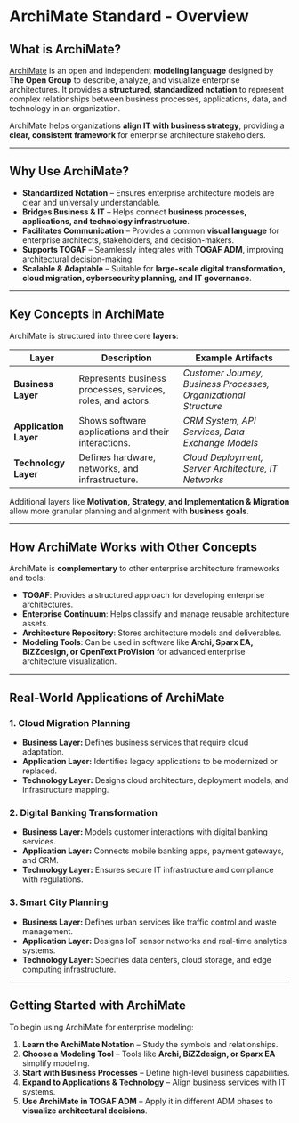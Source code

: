 # ArchiMate Standard - Overview

## **What is ArchiMate?**
[ArchiMate](https://pubs.opengroup.org/architecture/archimate32-doc/) is an open and independent **modeling language** designed by **The Open Group** to describe, analyze, and visualize enterprise architectures. It provides a **structured, standardized notation** to represent complex relationships between business processes, applications, data, and technology in an organization.

ArchiMate helps organizations **align IT with business strategy**, providing a **clear, consistent framework** for enterprise architecture stakeholders.

---

## **Why Use ArchiMate?**
- **Standardized Notation** – Ensures enterprise architecture models are clear and universally understandable.
- **Bridges Business & IT** – Helps connect **business processes, applications, and technology infrastructure**.
- **Facilitates Communication** – Provides a common **visual language** for enterprise architects, stakeholders, and decision-makers.
- **Supports TOGAF** – Seamlessly integrates with **TOGAF ADM**, improving architectural decision-making.
- **Scalable & Adaptable** – Suitable for **large-scale digital transformation, cloud migration, cybersecurity planning, and IT governance**.

---

## **Key Concepts in ArchiMate**
ArchiMate is structured into three core **layers**:

| **Layer** | **Description** | **Example Artifacts** |
|----------|---------------|------------------|
| **Business Layer** | Represents business processes, services, roles, and actors. | *Customer Journey, Business Processes, Organizational Structure* |
| **Application Layer** | Shows software applications and their interactions. | *CRM System, API Services, Data Exchange Models* |
| **Technology Layer** | Defines hardware, networks, and infrastructure. | *Cloud Deployment, Server Architecture, IT Networks* |

Additional layers like **Motivation, Strategy, and Implementation & Migration** allow more granular planning and alignment with **business goals**.

---

## **How ArchiMate Works with Other Concepts**
ArchiMate is **complementary** to other enterprise architecture frameworks and tools:
- **TOGAF**: Provides a structured approach for developing enterprise architectures.
- **Enterprise Continuum**: Helps classify and manage reusable architecture assets.
- **Architecture Repository**: Stores architecture models and deliverables.
- **Modeling Tools**: Can be used in software like **Archi, Sparx EA, BiZZdesign, or OpenText ProVision** for advanced enterprise architecture visualization.

---

## **Real-World Applications of ArchiMate**
### **1. Cloud Migration Planning**
- **Business Layer:** Defines business services that require cloud adaptation.
- **Application Layer:** Identifies legacy applications to be modernized or replaced.
- **Technology Layer:** Designs cloud architecture, deployment models, and infrastructure mapping.

### **2. Digital Banking Transformation**
- **Business Layer:** Models customer interactions with digital banking services.
- **Application Layer:** Connects mobile banking apps, payment gateways, and CRM.
- **Technology Layer:** Ensures secure IT infrastructure and compliance with regulations.

### **3. Smart City Planning**
- **Business Layer:** Defines urban services like traffic control and waste management.
- **Application Layer:** Designs IoT sensor networks and real-time analytics systems.
- **Technology Layer:** Specifies data centers, cloud storage, and edge computing infrastructure.

---

## **Getting Started with ArchiMate**
To begin using ArchiMate for enterprise modeling:
1. **Learn the ArchiMate Notation** – Study the symbols and relationships.
2. **Choose a Modeling Tool** – Tools like **Archi, BiZZdesign, or Sparx EA** simplify modeling.
3. **Start with Business Processes** – Define high-level business capabilities.
4. **Expand to Applications & Technology** – Align business services with IT systems.
5. **Use ArchiMate in TOGAF ADM** – Apply it in different ADM phases to **visualize architectural decisions**.
